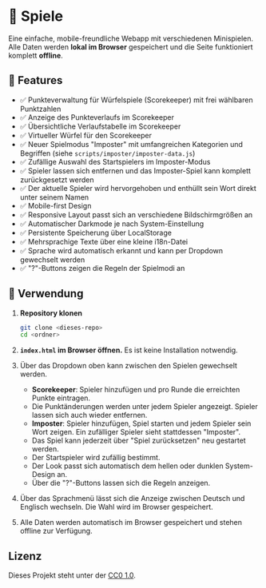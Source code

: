 # 🎲 Spiele

Eine einfache, mobile-freundliche Webapp mit verschiedenen Minispielen. Alle Daten werden **lokal im Browser** gespeichert und die Seite funktioniert komplett **offline**.

## 🔧 Features

- ✅ Punkteverwaltung für Würfelspiele (Scorekeeper) mit frei wählbaren Punktzahlen
- ✅ Anzeige des Punkteverlaufs im Scorekeeper
- ✅ Übersichtliche Verlaufstabelle im Scorekeeper
- ✅ Virtueller Würfel für den Scorekeeper
- ✅ Neuer Spielmodus "Imposter" mit umfangreichen Kategorien und Begriffen (siehe `scripts/imposter/imposter-data.js`)
- ✅ Zufällige Auswahl des Startspielers im Imposter-Modus
- ✅ Spieler lassen sich entfernen und das Imposter-Spiel kann komplett zurückgesetzt werden
- ✅ Der aktuelle Spieler wird hervorgehoben und enthüllt sein Wort direkt unter seinem Namen
- ✅ Mobile-first Design
- ✅ Responsive Layout passt sich an verschiedene Bildschirmgrößen an
- ✅ Automatischer Darkmode je nach System-Einstellung
- ✅ Persistente Speicherung über LocalStorage
- ✅ Mehrsprachige Texte über eine kleine i18n-Datei
- ✅ Sprache wird automatisch erkannt und kann per Dropdown gewechselt werden
- ✅ "?"-Buttons zeigen die Regeln der Spielmodi an

## 🚀 Verwendung

1. **Repository klonen**

   ```bash
   git clone <dieses-repo>
   cd <ordner>
   ```

2. **`index.html` im Browser öffnen.** Es ist keine Installation notwendig.

3. Über das Dropdown oben kann zwischen den Spielen gewechselt werden.
   - **Scorekeeper**: Spieler hinzufügen und pro Runde die erreichten Punkte eintragen.
   - Die Punktänderungen werden unter jedem Spieler angezeigt. Spieler lassen sich auch wieder entfernen.
   - **Imposter**: Spieler hinzufügen, Spiel starten und jedem Spieler sein Wort zeigen. Ein zufälliger Spieler sieht stattdessen "Imposter".
   - Das Spiel kann jederzeit über "Spiel zurücksetzen" neu gestartet werden.
   - Der Startspieler wird zufällig bestimmt.
   - Der Look passt sich automatisch dem hellen oder dunklen System-Design an.
   - Über die "?"-Buttons lassen sich die Regeln anzeigen.

4. Über das Sprachmenü lässt sich die Anzeige zwischen Deutsch und Englisch wechseln. Die Wahl wird im Browser gespeichert.

5. Alle Daten werden automatisch im Browser gespeichert und stehen offline zur Verfügung.

## Lizenz

Dieses Projekt steht unter der [CC0 1.0](LICENSE).

